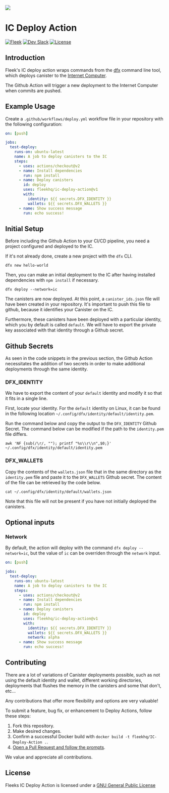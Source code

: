 ![](https://storageapi.fleek.co/fleek-team-bucket/ic-action.png)

# IC Deploy Action
[![Fleek](https://img.shields.io/badge/Made%20by-Fleek-blue)](https://fleek.co/)
[![Dev Slack](https://img.shields.io/badge/Dev%20Slack-Channel-blue)](https://slack.fleek.co/)
[![License](https://img.shields.io/badge/License-MIT-green)](https://github.com/FleekHQ/space-sdk/blob/master/LICENSE)


## Introduction

Fleek's IC deploy action wraps commands from the [dfx](https://github.com/dfinity/docs) command line tool, which deploys canister to the [Internet Computer](https://dfinity.org/).


The Github Action will trigger a new deployment to the Internet Computer when commits are pushed.

## Example Usage

Create a `.github/workflows/deploy.yml` workflow file in your repository with the following configuration:

```yml
on: [push]

jobs:
  test-deploy:
    runs-on: ubuntu-latest
    name: A job to deploy canisters to the IC
    steps:
      - uses: actions/checkout@v2
      - name: Install dependencies
        run: npm install
      - name: Deploy canisters
        id: deploy
        uses: fleekhq/ic-deploy-action@v1
        with:
          identity: ${{ secrets.DFX_IDENTITY }}
          wallets: ${{ secrets.DFX_WALLETS }}
      - name: Show success message
        run: echo success!
```

## Initial Setup
Before including the Github Action to your CI/CD pipeline, you need a project configured and deployed to the IC.

If it's not already done, create a new project with the `dfx` CLI.

```
dfx new hello-world
```

Then, you can make an initial deployment to the IC after having installed dependencies with `npm install` if necessary.

```
dfx deploy --network=ic
```

The canisters are now deployed. At this point, a `canister_ids.json` file will have been created in your repository. It's important to push this file to github, because it identifies your Canister on the IC.

Furthermore, these canisters have been deployed with a particular identity, which you by default is called `default`. We will have to export the private key associated with that identity through a Github secret.

## Github Secrets
As seen in the code snippets in the previous section, the Github Action necessitates the addition of two secrets in order to make additional deployments through the same identity.

### DFX_IDENTITY
We have to export the content of your `default` identity and modify it so that it fits in a single line.

First, locate your identity. For the `default` identity on Linux, it can be found in the following location `~/.config/dfx/identity/default/identity.pem`.

Run the command below and copy the output to the `DFX_IDENTITY` Github Secret. The command below can be modified if the path to the `identity.pem` file differs.

```
awk 'NF {sub(/\r/, ""); printf "%s\\r\\n",$0;}' ~/.config/dfx/identity/default/identity.pem
```

### DFX_WALLETS
Copy the contents of the `wallets.json` file that in the same directory as the `identity.pem` file and paste it to the `DFX_WALLETS` Github secret. The content of the file can be retrieved by the code below.

```
cat ~/.config/dfx/identity/default/wallets.json
```

Note that this file will not be present if you have not initially deployed the canisters.

## Optional inputs
### Network
By default, the action will deploy with the command `dfx deploy --network=ic`, but the value of `ic` can be overriden through the `network` input.

```yml
on: [push]

jobs:
  test-deploy:
    runs-on: ubuntu-latest
    name: A job to deploy canisters to the IC
    steps:
      - uses: actions/checkout@v2
      - name: Install dependencies
        run: npm install
      - name: Deploy canisters
        id: deploy
        uses: fleekhq/ic-deploy-action@v1
        with:
          identity: ${{ secrets.DFX_IDENTITY }}
          wallets: ${{ secrets.DFX_WALLETS }}
          network: alpha
      - name: Show success message
        run: echo success!
```

## Contributing

There are a lot of variations of Canister deployments possible, such as not using the default identity and wallet, different working directories, deployments that flushes the memory in the canisters and some that don't, etc...

Any contributions that offer more flexibility and options are very valuable!

To submit a feature, bug fix, or enhancement to Deploy Actions, follow these steps:

1. Fork this repository.
2. Make desired changes.
3. Confirm a successful Docker build with `docker build -t fleekhq/IC-Deploy-Action .`.
4. [Open a Pull Request and follow the prompts](https://github.com/fleekhq/IC-Deploy-Action/compare).

We value and appreciate all contributions.

## License

Fleeks IC Deploy Action is licensed under a [GNU General Public License](LICENSE)
